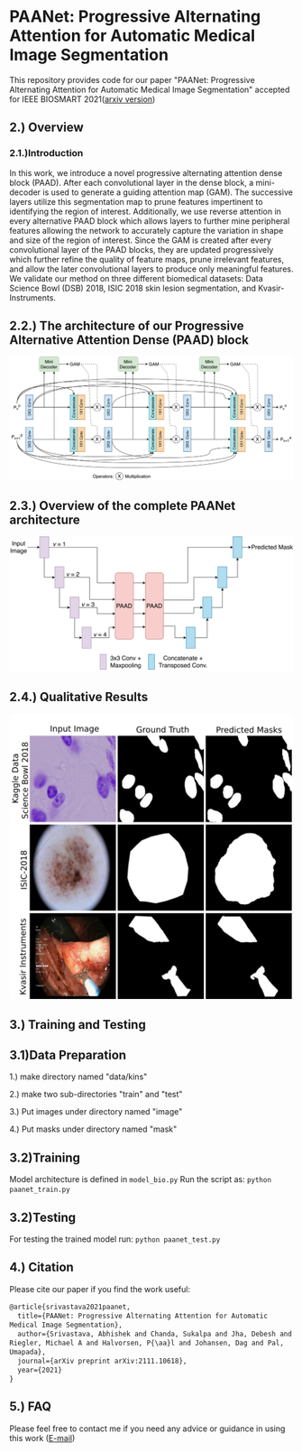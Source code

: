 # PAANet: Progressive Alternating Attention for Automatic Medical Image Segmentation
This repository provides code for our paper "PAANet: Progressive Alternating Attention for Automatic Medical Image Segmentation" accepted for IEEE BIOSMART 2021([arxiv version](https://arxiv.org/abs/2111.10618))  
## 2.) Overview
### 2.1.)Introduction

In this work, we introduce a novel progressive alternating attention dense block (PAAD). After each convolutional layer in the dense block, a mini-decoder is used to generate a guiding attention map (GAM). The successive layers utilize this segmentation map to prune features impertinent to identifying the region of interest. Additionally, we use reverse attention in every alternative PAAD block which allows layers to further mine peripheral features allowing the network to accurately capture the variation in shape and size of the region of interest. Since the GAM is created after every convolutional layer of the PAAD blocks, they are updated progressively which further refine the quality of feature maps, prune irrelevant features, and allow the later convolutional layers to produce only meaningful features. We validate our method on three different biomedical datasets: Data Science Bowl (DSB) 2018, ISIC 2018 skin lesion segmentation, and Kvasir-Instruments.


## 2.2.) The architecture of our Progressive Alternative Attention Dense (PAAD) block
![](PAA-Net.jpeg)

## 2.3.) Overview of the complete PAANet architecture
![](PAA-Net-Full.jpeg)

## 2.4.) Qualitative Results
![](quantitative_PAA.jpeg)

## 3.) Training and Testing
## 3.1)Data Preparation
1.) make directory named "data/kins"

2.) make two sub-directories "train" and "test"

3.) Put images under directory named "image"

4.) Put masks under directory named "mask"

## 3.2)Training
Model architecture is defined in `model_bio.py`
Run the script as:
`python paanet_train.py`

## 3.2)Testing
For testing the trained model run:
`python paanet_test.py`

## 4.) Citation
Please cite our paper if you find the work useful:

```
@article{srivastava2021paanet,
  title={PAANet: Progressive Alternating Attention for Automatic Medical Image Segmentation},
  author={Srivastava, Abhishek and Chanda, Sukalpa and Jha, Debesh and Riegler, Michael A and Halvorsen, P{\aa}l and Johansen, Dag and Pal, Umapada},
  journal={arXiv preprint arXiv:2111.10618},
  year={2021}
}

```
## 5.) FAQ
Please feel free to contact me if you need any advice or guidance in using this work ([E-mail](abhisheksrivastava2397@gmail.com)) 

